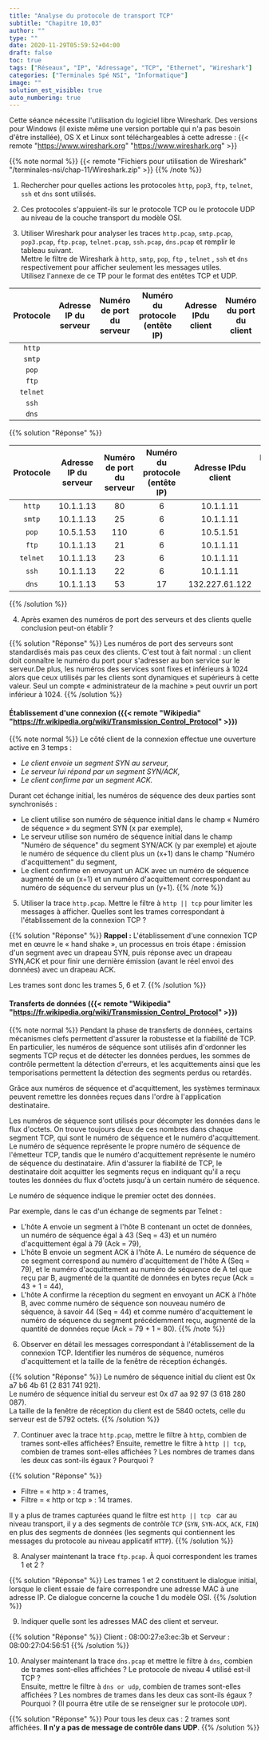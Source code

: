 ```yaml
---
title: "Analyse du protocole de transport TCP"
subtitle: "Chapitre 10,03"
author: ""
type: ""
date: 2020-11-29T05:59:52+04:00
draft: false
toc: true
tags: ["Réseaux", "IP", "Adressage", "TCP", "Ethernet", "Wireshark"]
categories: ["Terminales Spé NSI", "Informatique"]
image: ""
solution_est_visible: true
auto_numbering: true
---
```


Cette séance nécessite l'utilisation du logiciel libre Wireshark. Des 
versions pour Windows (il existe même une version portable qui n'a pas besoin 
d'être installée), OS X et Linux sont téléchargeables à cette adresse : 
{{< remote "https://www.wireshark.org" "https://www.wireshark.org" >}}

{{% note normal %}}
{{< remote "Fichiers pour utilisation de Wireshark" "/terminales-nsi/chap-11/Wireshark.zip" >}}
{{% /note %}}

1. Rechercher pour quelles actions les protocoles `http`, `pop3`, `ftp`, `telnet`, `ssh` et `dns` sont utilisés.

2. Ces protocoles s'appuient-ils sur le protocole TCP ou le protocole UDP au niveau de 
la couche transport du modèle OSI.

3. Utiliser Wireshark pour analyser les traces `http.pcap`, `smtp.pcap`, `pop3.pcap`, `ftp.pcap`, `telnet.pcap`, `ssh.pcap`, `dns.pcap` et remplir le tableau suivant.      
Mettre le filtre de Wireshark à `http`, `smtp`, `pop`, `ftp` , `telnet` , `ssh` et `dns` respectivement pour afficher seulement les messages utiles.     
Utilisez l'annexe de ce TP pour le format des entêtes TCP et UDP.

| **Protocole** | **Adresse IP du serveur** | **Numéro de port du serveur** |  **Numéro du protocole (entête IP)** |  **Adresse IPdu client** | **Numéro du port du client** |
| :----:| :----:| :----:| :----:| :----:| :----:|
| `http` | | | | | |
| `smtp` | | | | | |
| `pop` | | | | | |
| `ftp` | | | | | |
| `telnet` | | | | | |
| `ssh` | | | | | |
| `dns` | | | | | |


{{% solution "Réponse" %}}

| **Protocole** | **Adresse IP du serveur** | **Numéro de port du serveur** |  **Numéro du protocole (entête IP)** |  **Adresse IPdu client** | **Numéro du port du client** |
| :----:| :----:| :----:| :----:| :----:| :----:|
| `http` | 10.1.1.13 |80 | 6 | 10.1.1.11 |47756 |
| `smtp` | 10.1.1.13 | 25 | 6 | 10.1.1.11 | 60506 |
| `pop` | 10.5.1.53 | 110 | 6 | 10.5.1.51 | 39192 |
| `ftp` | 10.1.1.13 | 21 | 6 | 10.1.1.11 | 54670 |
| `telnet` | 10.1.1.13 | 23| 6 | 10.1.1.11 | 38283 |
| `ssh` | 10.1.1.13 | 22 | 6 | 10.1.1.11 | 38257 |
| `dns` | 10.1.1.13 | 53 | 17 | 132.227.61.122 | 34053 |

{{% /solution %}}


4. Après examen des numéros de port des serveurs et des clients quelle conclusion peut-on établir ?

{{% solution "Réponse" %}}
Les numéros de port des serveurs sont standardisés mais pas ceux des 
clients. C'est tout à fait normal : un client doit connaître le numéro du 
port pour s'adresser au bon service sur le serveur.De plus, les numéros des 
services sont fixes et inférieurs à 1024 alors que ceux utilisés par les 
clients sont dynamiques et supérieurs à cette valeur. Seul un compte « 
administrateur de la machine » peut ouvrir un port inférieur à 1024.
{{% /solution %}}

#### Établissement d'une connexion ({{< remote "Wikipedia" "https://fr.wikipedia.org/wiki/Transmission_Control_Protocol" >}})

{{% note normal %}}
Le côté client de la connexion effectue une ouverture active en 3 temps :

* *Le client envoie un segment SYN au serveur,*
* *Le serveur lui répond par un segment SYN/ACK,*
* *Le client confirme par un segment ACK.*

Durant cet échange initial, les numéros de séquence des deux parties sont 
synchronisés :

* Le client utilise son numéro de séquence initial dans le champ « Numéro 
  de séquence » du segment SYN (x par exemple),
* Le serveur utilise son numéro de séquence initial dans le champ "Numéro 
  de séquence" du segment SYN/ACK (y par exemple) et ajoute le numéro de 
  séquence du client plus un (x+1) dans le champ "Numéro d'acquittement" du 
  segment,
* Le client confirme en envoyant un ACK avec un numéro de séquence augmenté 
  de un (x+1) et un numéro d'acquittement correspondant au numéro de 
  séquence du serveur plus un (y+1).
{{% /note %}}

5. Utiliser la trace `http.pcap`. Mettre le filtre à `http || tcp` pour limiter les messages à afficher. Quelles sont les trames correspondant à l'établissement de la connexion TCP ?

{{% solution "Réponse" %}}
**Rappel :**  L'établissement d'une connexion TCP met en œuvre le « hand 
shake », un processus en trois étape : émission d'un segment avec un drapeau 
SYN, puis réponse avec un drapeau SYN,ACK et pour finir une dernière 
émission (avant le réel envoi des données) avec un drapeau ACK.

Les trames sont donc les trames 5, 6 et 7.
{{% /solution %}}

#### Transferts de données ({{< remote "Wikipedia" "https://fr.wikipedia.org/wiki/Transmission_Control_Protocol" >}})

{{% note normal %}}
Pendant la phase de transferts de données, certains mécanismes clefs 
permettent d'assurer la robustesse et la fiabilité de TCP. En particulier, les 
numéros de séquence sont utilisés afin d'ordonner les segments TCP reçus et 
de détecter les données perdues, les sommes de contrôle permettent la 
détection d'erreurs, et les acquittements ainsi que les temporisations 
permettent la détection des segments perdus ou retardés.

Grâce aux numéros de séquence et d'acquittement, les systèmes terminaux 
peuvent remettre les données reçues dans l'ordre à l'application 
destinataire.

Les numéros de séquence sont utilisés pour décompter les données dans le 
flux d'octets. On trouve toujours deux de ces nombres dans chaque segment TCP, 
qui sont le numéro de séquence et le numéro d'acquittement. Le numéro de 
séquence représente le propre numéro de séquence de l'émetteur TCP, tandis 
que le numéro d'acquittement représente le numéro de séquence du 
destinataire. Afin d'assurer la fiabilité de TCP, le destinataire doit 
acquitter les segments reçus en indiquant qu'il a reçu toutes les données du 
flux d'octets jusqu'à un certain numéro de séquence.

Le numéro de séquence indique le premier octet des données.

Par exemple, dans le cas d'un échange de segments par Telnet :

* L'hôte A envoie un segment à l'hôte B contenant un octet de données, un 
  numéro de séquence égal à 43 (Seq = 43) et un numéro d'acquittement 
  égal à 79 (Ack = 79),
* L'hôte B envoie un segment ACK à l'hôte A. Le numéro de séquence de ce 
  segment correspond au numéro d'acquittement de l'hôte A (Seq = 79), et le 
  numéro d'acquittement au numéro de séquence de A tel que reçu par B, 
  augmenté de la quantité de données en bytes reçue (Ack = 43 + 1 = 44),
* L'hôte A confirme la réception du segment en envoyant un ACK à l'hôte B, 
  avec comme numéro de séquence son nouveau numéro de séquence, à savoir 
  44 (Seq = 44) et comme numéro d'acquittement le numéro de séquence du 
  segment précédemment reçu, augmenté de la quantité de données reçue 
  (Ack = 79 + 1 = 80).
{{% /note %}}

6. Observer en détail les messages correspondant à l'établissement de la 
connexion TCP. Identifier les numéros de séquence, numéros d'acquittement et 
la taille de la fenêtre de réception échangés.

{{% solution "Réponse" %}}
Le numéro de séquence initial du client est 0x a7 b6 4b 61 (2 831 741 
921).    
Le numéro de séquence initial du serveur est 0x d7 aa 92 97 (3 618 280 
087).     
La taille de la fenêtre de réception du client est de 5840 octets, celle 
du serveur est de 5792 octets.
{{% /solution %}}

7. Continuer avec la trace `http.pcap`, mettre le filtre à `http`, 
combien de trames sont-elles affichées? Ensuite, remettre le filtre à `http || tcp`, combien de trames sont-elles affichées ? Les nombres de trames dans les deux cas sont-ils égaux ? Pourquoi ?

{{% solution "Réponse" %}}
* Filtre = « http » : 4 trames,
* Filtre = « http or tcp » : 14 trames.

Il y a plus de trames capturées quand le filtre est `http || tcp ` car 
au niveau transport, il y a des segments de contrôle `TCP`  (`SYN`, `SYN-ACK`, `ACK`, `FIN`) en plus des segments de données (les segments qui contiennent les messages du protocole au niveau applicatif `HTTP`).
{{% /solution %}}

8. Analyser maintenant la trace `ftp.pcap`. À quoi correspondent les trames 1 
et 2 ?

{{% solution "Réponse" %}}
Les trames 1 et 2 constituent le dialogue initial, lorsque le client essaie de 
faire correspondre une adresse MAC à une adresse IP. Ce dialogue concerne la 
couche 1 du modèle OSI.
{{% /solution %}}

9. Indiquer quelle sont les adresses MAC des client et serveur.

{{% solution "Réponse" %}}
Client : 08:00:27:e3:ec:3b et Serveur : 08:00:27:04:56:51
{{% /solution %}}

10. Analyser maintenant la trace `dns.pcap` et mettre le filtre à `dns`, 
combien de trames sont-elles affichées ? Le protocole de niveau 4 utilisé 
est-il TCP ?       
Ensuite, mettre le filtre à `dns or udp`, combien de trames sont-elles affichées ? Les nombres de trames dans les deux cas sont-ils égaux ? Pourquoi ? (Il pourra être utile de se renseigner sur le protocole `UDP`).

{{% solution "Réponse" %}}
Pour tous les deux cas : 2 trames sont affichées. **Il n'y a pas de message 
de contrôle dans UDP**.
{{% /solution %}}

